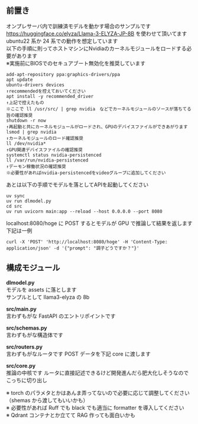 ## 前置き

オンプレサーバ内で訓練済モデルを動かす場合のサンプルです  
https://huggingface.co/elyza/Llama-3-ELYZA-JP-8B を使わせて頂いてます  
ubuntu22 系か 24 系での動作を想定しています  
以下の手順に則ってホストマシンにNvidiaのカーネルモジュールをロードする必要があります  
※実施前にBIOSでのセキュアブート無効化を推奨しています  
```
add-apt-repository ppa:graphics-drivers/ppa
apt update
ubuntu-drivers devices
↑recommendedを控えておいてください
apt install -y recommended_driver
↑上記で控えたもの
※ここで ll /usr/src/ | grep nvidia　などでカーネルモジュールのソースが落ちてる旨の確認推奨
shutdown -r now
↑再起動と共にカーネルモジュールがロードされ、GPUのデバイスファイルができあがります
lsmod | grep nvidia
↑カーネルモジュールのロード確認推奨
ll /dev/nvidia*
↑GPU関連デバイスファイルの確認推奨
systemctl status nvidia-persistenced
ll /var/run/nvidia-persistenced
↑デーモン稼働状況の確認推奨
※必要性があればnvidia-persistencedをvideoグループに追加してください
```

あとは以下の手順でモデルを落としてAPIを起動してください
```
uv sync
uv run dlmodel.py
cd src
uv run uvicorn main:app --reload --host 0.0.0.0 --port 8080
```

localhost:8080/hoge に POST するとモデルが GPU で推論して結果を返します 下記は一例

```
curl -X 'POST' 'http://localhost:8080/hoge' -H 'Content-Type: application/json' -d '{"prompt": "調子どうですか？"}'
```

## 構成モジュール

**dlmodel.py**  
モデルを assets に落とします  
サンプルとして llama3-elyza の 8b

**src/main.py**  
言わずもがな FastAPI のエントリポイントです

**src/schemas.py**  
言わずもがな構造体です

**src/routers.py**  
言わずもがなルータです
POST データを下記 core に渡します

**src/core.py**  
推論の中核です
ルータに直接記述できるけど開発進んだら肥大化しそうなのでこっちに切り出し

※ torch のパラメタとかはあんま弄ってないので必要に応じて調整してください（shemas から渡してもいいかも）  
※ 必要性があれば Ruff でも black でも適当に formatter を導入してください  
※ Qdrant コンテナとか立てて RAG 作っても面白いかも
